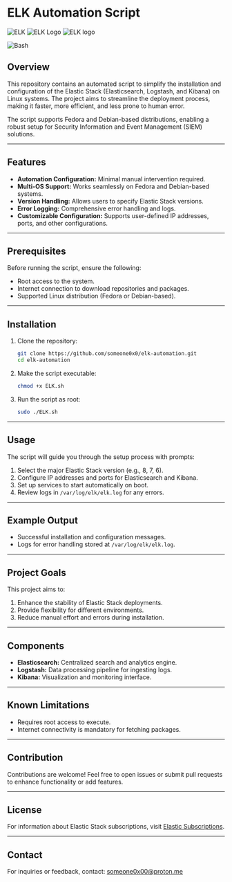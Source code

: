 # ELK Automation Script

![ELK](https://www.elastic.co/)
![ELK Logo](https://static-www.elastic.co/v3/assets/bltefdd0b53724fa2ce/blt36f2da8d650732a0/5d0823c3d8ff351753cbc99f/logo-elasticsearch-32-color.svg)
![ELK logo](https://cdn.prod.website-files.com/61bcfa6e82d1a9800fdaddf3/646e6263710e07588ee6c1c2_elastic-kibana-logo-vector.svg)

![Bash](https://bashlogo.com/img/logo/jpg/full_colored_light.jpg)




## Overview
This repository contains an automated script to simplify the installation and configuration of the Elastic Stack (Elasticsearch, Logstash, and Kibana) on Linux systems. The project aims to streamline the deployment process, making it faster, more efficient, and less prone to human error.

The script supports Fedora and Debian-based distributions, enabling a robust setup for Security Information and Event Management (SIEM) solutions.

---

## Features
- **Automation Configuration:** Minimal manual intervention required.
- **Multi-OS Support:** Works seamlessly on Fedora and Debian-based systems.
- **Version Handling:** Allows users to specify Elastic Stack versions.
- **Error Logging:** Comprehensive error handling and logs.
- **Customizable Configuration:** Supports user-defined IP addresses, ports, and other configurations.

---

## Prerequisites
Before running the script, ensure the following:

- Root access to the system.
- Internet connection to download repositories and packages.
- Supported Linux distribution (Fedora or Debian-based).

---

## Installation
1. Clone the repository:
   ```bash
   git clone https://github.com/someone0x0/elk-automation.git
   cd elk-automation
   ```

2. Make the script executable:
   ```bash
   chmod +x ELK.sh
   ```

3. Run the script as root:
   ```bash
   sudo ./ELK.sh
   ```

---

## Usage

The script will guide you through the setup process with prompts:

1. Select the major Elastic Stack version (e.g., 8, 7, 6).
2. Configure IP addresses and ports for Elasticsearch and Kibana.
3. Set up services to start automatically on boot.
4. Review logs in `/var/log/elk/elk.log` for any errors.

---

## Example Output
- Successful installation and configuration messages.
- Logs for error handling stored at `/var/log/elk/elk.log`.

---

## Project Goals
This project aims to:

1. Enhance the stability of Elastic Stack deployments.
2. Provide flexibility for different environments.
3. Reduce manual effort and errors during installation.

---

## Components
- **Elasticsearch:** Centralized search and analytics engine.
- **Logstash:** Data processing pipeline for ingesting logs.
- **Kibana:** Visualization and monitoring interface.

---

## Known Limitations
- Requires root access to execute.
- Internet connectivity is mandatory for fetching packages.

---

## Contribution
Contributions are welcome! Feel free to open issues or submit pull requests to enhance functionality or add features.

---

## License
For information about Elastic Stack subscriptions, visit [Elastic Subscriptions](https://www.elastic.co/subscriptions).


---

## Contact
For inquiries or feedback, contact: someone0x00@proton.me
